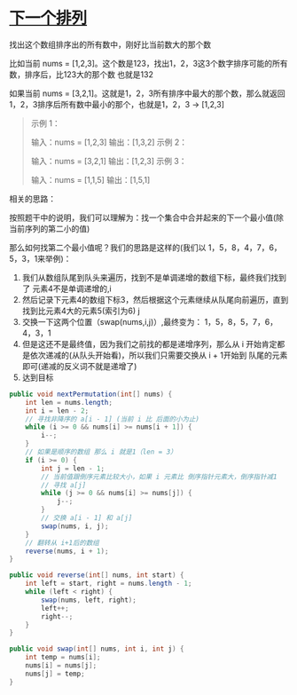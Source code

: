 # [下一个排列](https://leetcode.cn/problems/next-permutation/)

找出这个数组排序出的所有数中，刚好比当前数大的那个数

比如当前 nums = [1,2,3]。这个数是123，找出1，2，3这3个数字排序可能的所有数，排序后，比123大的那个数 也就是132

如果当前 nums = [3,2,1]。这就是1，2，3所有排序中最大的那个数，那么就返回1，2，3排序后所有数中最小的那个，也就是1，2，3 -> [1,2,3]

> 示例 1：
>
> 输入：nums = [1,2,3]
> 输出：[1,3,2]
> 示例 2：
>
> 输入：nums = [3,2,1]
> 输出：[1,2,3]
> 示例 3：
>
> 输入：nums = [1,1,5]
> 输出：[1,5,1]

相关的思路：

按照题干中的说明，我们可以理解为：找一个集合中合并起来的下一个最小值(除当前序列的第二小的值)

那么如何找第二个最小值呢？我们的思路是这样的(我们以 1，5，8，4，7，6，5，3，1来举例)：

1. 我们从数组队尾到队头来遍历，找到不是单调递增的数组下标，最终我们找到了 元素4不是单调递增的,i
2. 然后记录下元素4的数组下标3，然后根据这个元素继续从队尾向前遍历，直到找到比元素4大的元素5(索引为6) j
3. 交换一下这两个位置（swap(nums,i,j)）,最终变为： 1，5，8，5，7，6，4，3，1
4. 但是这还不是最终值，因为我们之前找的都是递增序列，那么从 i 开始肯定都是依次递减的(从队头开始看)，所以我们只需要交换从 i + 1开始到 队尾的元素即可(递减的反义词不就是递增了)
5. 达到目标

```java
public void nextPermutation(int[] nums) {
    int len = nums.length;
    int i = len - 2;
    // 寻找非降序的 a[i - 1] (当前 i 比 后面的小为止)
    while (i >= 0 && nums[i] >= nums[i + 1]) {
        i--;
    }
    // 如果是顺序的数组 那么 i 就是1（len = 3）
    if (i >= 0) {
        int j = len - 1;
        // 当前值跟倒序元素比较大小，如果 i 元素比 倒序指针元素大，倒序指针减1
        // 寻找 a[j]
        while (j >= 0 && nums[i] >= nums[j]) {
            j--;
        }
        // 交换 a[i - 1] 和 a[j]
        swap(nums, i, j);
    }
    // 翻转从 i+1后的数组
    reverse(nums, i + 1);
}

public void reverse(int[] nums, int start) {
    int left = start, right = nums.length - 1;
    while (left < right) {
        swap(nums, left, right);
        left++;
        right--;
    }
}

public void swap(int[] nums, int i, int j) {
    int temp = nums[i];
    nums[i] = nums[j];
    nums[j] = temp;
}
```
